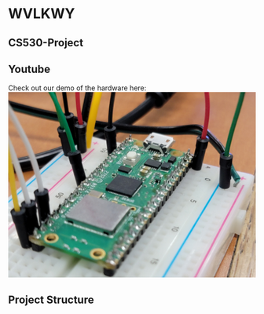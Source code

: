 # WVLKWY

## CS530-Project

## Youtube
Check out our demo of the hardware here:
[![YouTube thumbnail](./Images/thumb.jpg)]()
## Project Structure
```
